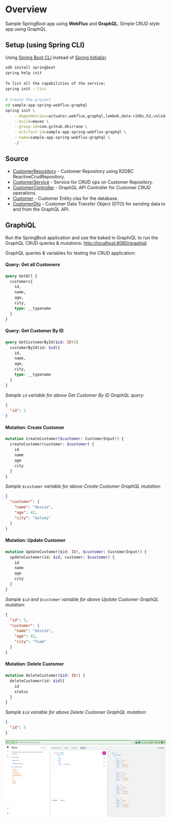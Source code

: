 # Overview

Sample SpringBoot app using **WebFlux** and **GraphQL**.
Simple CRUD style app using GraphQL.

## Setup (using Spring CLI)

Using [Spring Boot CLI](https://docs.spring.io/spring-boot/cli/index.html) instead of [Spring Initializr](https://start.spring.io/)

```bash
sdk install springboot
spring help init

To list all the capabilities of the service:
spring init --list

# Create the project
cd sample-app-spring-webflux-graphql
spring init \
    --dependencies=actuator,webflux,graphql,lombok,data-r2dbc,h2,validation,devtools \
    --build=maven \
    --group-id=com.github.dkirrane \
    --artifact-id=sample-app-spring-webflux-graphql \
    --name=sample-app-spring-webflux-graphql \
    ./
```

## Source
- [CustomerRepository](src/main/java/com/github/dkirrane/sample/repository/CustomerRepository.java) - Customer Repository using R2DBC ReactiveCrudRepository.
- [CustomerService](src/main/java/com/github/dkirrane/sample/service/CustomerService.java) - Service for CRUD ops on Customer Repository.
- [CustomerController](src/main/java/com/github/dkirrane/sample/controller/CustomerController.java) - GraphQL API Controller for Customer CRUD operations.
- [Customer](src/main/java/com/github/dkirrane/sample/entity/Customer.java) - Customer Entity clas for the database.
- [CustomerDto](src/main/java/com/github/dkirrane/sample/dto/CustomerDto.java) - Customer Data Transfer Object (DTO) for sending data to and from the GraphQL API.

## GraphiQL
Run the SpringBoot application and use the baked in GraphiQL to run the GraphQL CRUD queries & mutations:
[http://localhost:8080/graphiql](http://localhost:8080/graphiql)

GraphQL queries & variables for testing the CRUD application: 

#### Query: Get all Customers
```graphql
query GetAll {
  customers{
    id,
    name,
    age,
    city,
    type: __typename
  }
}
```

#### Query: Get Customer By ID
```graphql
query GetCustomerById($id: ID!){
  customerById(id: $id){
    id,
    name,
    age,
    city,
    type: __typename
  }
}
```
*Sample `id` variable for above Get Customer By ID GraphQL query:*
```json
{
  "id": 2
}
```

#### Mutation: Create Customer
```graphql
mutation CreateCustomer($customer: CustomerInput!) {
  createCustomer(customer: $customer) {
    id
    name
    age
    city  
  }
}
```
*Sample `$customer` variable for above Create Customer GraphQL mutation:*
```json
{
  "customer": {
    "name": "dessie",
    "age": 42,
    "city": "Galway"
  }
}
```

#### Mutation: Update Customer
```graphql
mutation UpdateCustomer($id: ID!, $customer: CustomerInput!) {
  updateCustomer(id: $id, customer: $customer) {
    id
    name
    age
    city  
  }
}
```
*Sample `$id` and `$customer` variable for above Update Customer GraphQL mutation:*
```json
{
  "id": 5,
  "customer": {
    "name": "dessie",
    "age": 42,
    "city": "Tuam"
  }
}
```

#### Mutation: Delete Customer
```graphql
mutation DeleteCustomer($id: ID!) {
  deleteCustomer(id: $id){
    id
    status
  }
}
```
*Sample `$id` variable for above Delete Customer GraphQL mutation:*
```json
{
  "id": 5
}
```

![graphiql](images/graphiql.png)
